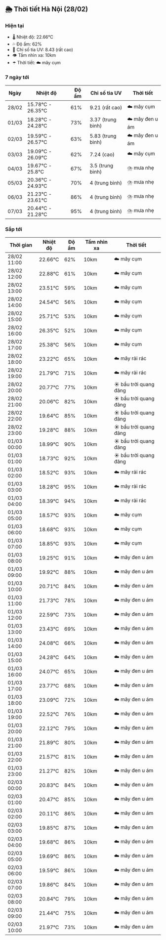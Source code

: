 ## 🌦️ Thời tiết Hà Nội (28/02)

### Hiện tại

- 🌡️ Nhiệt độ: 22.66℃
- 💦 Độ ẩm: 62%
- 🌟 Chỉ số tia UV: 8.43 (rất cao)
- 👁️ Tầm nhìn xa: 10km
- ☂️ Thời tiết: ☁️ mây cụm

### 7 ngày tới

| Ngày | Nhiệt độ | Độ ẩm | Chỉ số tia UV | Thời tiết |
| --- | --- | --- | --- | --- |
| 28/02 | 15.78℃ - 26.35℃ | 61% | 9.21 (rất cao) | ☁️ mây cụm |
| 01/03 | 18.28℃ - 24.28℃ | 73% | 3.37 (trung bình) | ☁️ mây đen u ám |
| 02/03 | 19.59℃ - 26.57℃ | 63% | 5.83 (trung bình) | ☁️ mây đen u ám |
| 03/03 | 19.09℃ - 26.09℃ | 62% | 7.24 (cao) | ☁️ mây cụm |
| 04/03 | 19.67℃ - 25.8℃ | 67% | 3.5 (trung bình) | ⛈️ mưa nhẹ |
| 05/03 | 20.36℃ - 24.93℃ | 70% | 4 (trung bình) | ⛈️ mưa nhẹ |
| 06/03 | 21.23℃ - 23.61℃ | 86% | 4 (trung bình) | ⛈️ mưa nhẹ |
| 07/03 | 20.44℃ - 21.28℃ | 95% | 4 (trung bình) | ⛈️ mưa nhẹ |

### Sắp tới

| Thời gian | Nhiệt độ | Độ ẩm | Tầm nhìn xa | Thời tiết |
| --- | --- | --- | --- | --- |
| 28/02 11:00 | 22.66℃ | 62% | 10km | ☁️ mây cụm |
| 28/02 12:00 | 22.88℃ | 61% | 10km | ☁️ mây cụm |
| 28/02 13:00 | 23.51℃ | 59% | 10km | ☁️ mây cụm |
| 28/02 14:00 | 24.54℃ | 56% | 10km | ☁️ mây cụm |
| 28/02 15:00 | 25.71℃ | 53% | 10km | ☁️ mây cụm |
| 28/02 16:00 | 26.35℃ | 52% | 10km | ☁️ mây cụm |
| 28/02 17:00 | 25.38℃ | 56% | 10km | ☁️ mây cụm |
| 28/02 18:00 | 23.22℃ | 65% | 10km | ☁️ mây rải rác |
| 28/02 19:00 | 21.79℃ | 71% | 10km | ☁️ mây rải rác |
| 28/02 20:00 | 20.77℃ | 77% | 10km | ☀️ bầu trời quang đãng |
| 28/02 21:00 | 20.06℃ | 82% | 10km | ☀️ bầu trời quang đãng |
| 28/02 22:00 | 19.64℃ | 85% | 10km | ☀️ bầu trời quang đãng |
| 28/02 23:00 | 19.28℃ | 88% | 10km | ☀️ bầu trời quang đãng |
| 01/03 00:00 | 18.99℃ | 90% | 10km | ☀️ bầu trời quang đãng |
| 01/03 01:00 | 18.73℃ | 92% | 10km | ☀️ bầu trời quang đãng |
| 01/03 02:00 | 18.52℃ | 93% | 10km | ☁️ mây rải rác |
| 01/03 03:00 | 18.28℃ | 95% | 10km | ☁️ mây rải rác |
| 01/03 04:00 | 18.39℃ | 94% | 10km | ☁️ mây rải rác |
| 01/03 05:00 | 18.57℃ | 93% | 10km | ☁️ mây cụm |
| 01/03 06:00 | 18.68℃ | 93% | 10km | ☁️ mây cụm |
| 01/03 07:00 | 18.85℃ | 93% | 10km | ☁️ mây cụm |
| 01/03 08:00 | 19.25℃ | 91% | 10km | ☁️ mây đen u ám |
| 01/03 09:00 | 19.92℃ | 88% | 10km | ☁️ mây đen u ám |
| 01/03 10:00 | 20.71℃ | 84% | 10km | ☁️ mây đen u ám |
| 01/03 11:00 | 21.73℃ | 78% | 10km | ☁️ mây đen u ám |
| 01/03 12:00 | 22.59℃ | 73% | 10km | ☁️ mây đen u ám |
| 01/03 13:00 | 23.43℃ | 69% | 10km | ☁️ mây đen u ám |
| 01/03 14:00 | 24.08℃ | 66% | 10km | ☁️ mây đen u ám |
| 01/03 15:00 | 24.28℃ | 64% | 10km | ☁️ mây đen u ám |
| 01/03 16:00 | 24.07℃ | 65% | 10km | ☁️ mây đen u ám |
| 01/03 17:00 | 23.77℃ | 68% | 10km | ☁️ mây đen u ám |
| 01/03 18:00 | 23.09℃ | 72% | 10km | ☁️ mây đen u ám |
| 01/03 19:00 | 22.52℃ | 76% | 10km | ☁️ mây đen u ám |
| 01/03 20:00 | 22.12℃ | 79% | 10km | ☁️ mây đen u ám |
| 01/03 21:00 | 21.89℃ | 80% | 10km | ☁️ mây đen u ám |
| 01/03 22:00 | 21.57℃ | 81% | 10km | ☁️ mây đen u ám |
| 01/03 23:00 | 21.27℃ | 82% | 10km | ☁️ mây đen u ám |
| 02/03 00:00 | 20.83℃ | 84% | 10km | ☁️ mây đen u ám |
| 02/03 01:00 | 20.47℃ | 85% | 10km | ☁️ mây đen u ám |
| 02/03 02:00 | 20.11℃ | 86% | 10km | ☁️ mây đen u ám |
| 02/03 03:00 | 19.85℃ | 87% | 10km | ☁️ mây đen u ám |
| 02/03 04:00 | 19.68℃ | 86% | 10km | ☁️ mây đen u ám |
| 02/03 05:00 | 19.69℃ | 86% | 10km | ☁️ mây đen u ám |
| 02/03 06:00 | 19.59℃ | 86% | 10km | ☁️ mây đen u ám |
| 02/03 07:00 | 19.86℃ | 84% | 10km | ☁️ mây đen u ám |
| 02/03 08:00 | 20.84℃ | 79% | 10km | ☁️ mây đen u ám |
| 02/03 09:00 | 21.44℃ | 75% | 10km | ☁️ mây đen u ám |
| 02/03 10:00 | 21.97℃ | 73% | 10km | ☁️ mây đen u ám |

